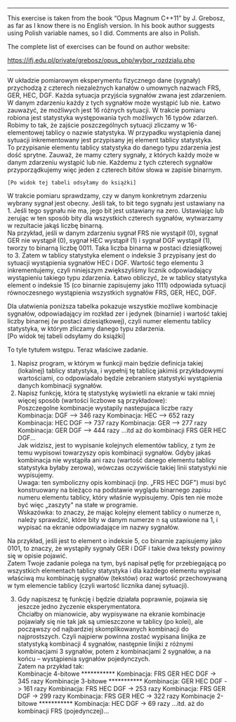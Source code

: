 ********************************************************************
This exercise is taken from the book “Opus Magnum C++11” by J. Grebosz, as far as I know there is no English version. 
In his book author suggests using Polish variable names, so I did. Comments are also in Polish. 

 

The complete list of exercises can be found on author website: 

https://ifj.edu.pl/private/grebosz/opus_php/wybor_rozdzialu.php 

********************************************************************



W układzie pomiarowym eksperymentu fizycznego dane (sygnały)  przychodzą z czterech niezależnych
kanałów  o umownych nazwach FRS, GER, HEC, DGF. Każda sytuacja przyjścia  sygnałów zwana
jest zdarzeniem. W danym zdarzeniu każdy  z tych sygnałów może wystąpić lub nie. Łatwo 
zauważyć, że możliwych jest 16 różnych  sytuacji. W trakcie pomiaru robiona jest statystyka
występowania  tych możliwych 16 typów zdarzeń. Robimy to tak, że  zajście poszczególnych
sytuacji zliczamy w 16-elementowej  tablicy o nazwie statystyka. W przypadku  wystąpienia danej
sytuacji inkrementowany jest przypisany jej  element tablicy statystyka.  
To przypisanie elementu tablicy statystyka  do danego typu zdarzenia jest dość sprytne. Zauważ,
 że mamy cztery sygnały, z których każdy może  w danym zdarzeniu wystąpić lub nie. Każdemu
z tych  czterech sygnałów przyporządkujemy więc jeden  z czterech bitów słowa w zapisie binarnym.
 
	[Po widok tej tabeli odsyłamy do książki]
   
W trakcie pomiaru sprawdzamy, czy w danym konkretnym zdarzeniu wybrany  sygnał jest obecny. Jeśli
tak, to bit tego sygnału  jest ustawiany na 1. Jeśli tego sygnału nie ma, jego bit  jest ustawiany
na zero. Ustawiając lub zerując w ten sposób  bity dla wszystkich czterech sygnałów, wytwarzamy
w rezultacie  jakąś liczbę binarną.  
Na przykład, jeśli w danym zdarzeniu sygnał FRS nie  wystąpił (0), sygnał GER nie wystąpił
(0),  sygnał HEC wystąpił (1) i sygnał DGF wystąpił  (1), tworzy to binarną liczbę 0011.
Taka liczba binarna  w postaci dziesiątkowej to 3. Zatem w tablicy statystyka  element o indeksie
3 przypisany jest do sytuacji wystąpienia  sygnałów HEC i DGF. Wartość tego elementu  3 inkrementujemy,
czyli niniejszym zwiększyliśmy licznik  odpowiadający wystąpieniu takiego typu zdarzenia. 
Łatwo obliczyć, że w tablicy statystyka  element o indeksie 15 (co binarnie zapisujemy jako
1111) odpowiada  sytuacji równoczesnego wystąpienia wszystkich sygnałów  FRS, GER, HEC, DGF.
 
Dla ułatwienia poniższa tabelka pokazuje wszystkie możliwe  kombinacje sygnałów, odpowiadający
im rozkład  zer i jedynek (binarnie) i wartość takiej liczby binarnej  (w postaci dziesiątkowej),
czyli numer elementu tablicy  statystyka, w którym zliczamy danego  typu zdarzenia.  
	[Po widok tej tabeli odsyłamy do książki]
   
To tyle tytułem wstępu. Teraz właściwe zadanie.  
1) Napisz program, w którym w funkcji main  będzie definicja takiej (lokalnej) tablicy statystyka,
 i wypełnij tę tablicę jakimiś przykładowymi  wartościami, co odpowiadało będzie zebraniem
statystyki  wystąpienia danych kombinacji sygnałów.  
2) Napisz funkcję, która tę statystykę wyświetli  na ekranie w taki mniej więcej sposób
(wartości liczbowe  są przykładowe):  
	Poszczegolne kombinacje wystapily nastepujaca liczbe razy
	Kombinacja: DGF  –> 346 razy
	Kombinacja: HEC  –> 652 razy
	Kombinacja: HEC DGF  –> 737 razy
	Kombinacja: GER  –>  277 razy
	Kombinacja: GER DGF  –> 444 razy
			...itd aż do kombinacji FRS GER HEC DGF...  
Jak widzisz, jest to wypisanie kolejnych elementów tablicy, z  tym że temu wypisowi towarzyszy
opis kombinacji sygnałów.  Gdyby jakaś kombinacja nie wystąpiła ani razu (wartość  danego
elementu tablicy statystyka byłaby  zerowa), wówczas oczywiście takiej linii statystyki nie
 wypisujemy.  
Uwaga: ten symboliczny opis kombinacji (np. „FRS HEC DGF")  musi być konstruowany na bieżąco
na podstawie  wyglądu binarnego zapisu numeru elementu tablicy, który  właśnie wypisujemy.
Opis ten nie może być więc  „zaszyty" na stałe w programie.  
Wskazówka: to znaczy, że mając kolejny element tablicy  o numerze n, należy sprawdzić, które
bity w  danym numerze n są ustawione na 1, i wypisać na ekranie  odpowiadające im nazwy sygnałów.
 
Na przykład, jeśli jest to element o indeksie 5, co binarnie  zapisujemy jako 0101, to znaczy,
że wystąpiły sygnały  GER i DGF i takie dwa teksty powinny się w opisie pojawić.  
Zatem Twoje zadanie polega na tym, byś napisał pętlę  for przebiegającą po wszystkich  elementach
tablicy statystyka i dla każdego  elementu wypisał właściwą mu kombinację sygnałów  (tekstów)
oraz wartość przechowywaną w tym elemencie  tablicy (czyli wartość licznika danej sytuacji).
 
3) Gdy napiszesz tę funkcję i będzie działała  poprawnie, pojawia się jeszcze jedno życzenie
eksperymentatora.  
Chciałby on mianowicie, aby wypisywane na ekranie kombinacje  pojawiały się nie tak jak są
umieszczone w tablicy  (po kolei), ale począwszy od najbardziej skomplikowanych kombinacji  do
najprostszych. Czyli najpierw powinna zostać wypisana linijka  ze statystyką kombinacji 4 sygnałów,
następnie  linijki z różnymi kombinacjami 3 sygnałów, potem  z kombinacjami 2 sygnałów,
a na końcu – wystąpienia  sygnałów pojedynczych.  
Zatem na przykład tak:  
Kombinacje 4-bitowe ***********
Kombinacja: FRS GER HEC DGF  -> 345 razy
Kombinacje 3-bitowe ***********
Kombinacja: GER HEC DGF  -> 161 razy
Kombinacja: FRS HEC DGF  -> 253 razy
Kombinacja: FRS GER DGF  -> 299 razy
Kombinacja: FRS GER HEC  -> 322 razy
Kombinacje 2-bitowe ***********
Kombinacja: HEC DGF  -> 69 razy
        ...itd. aż do kombinacji FRS (pojedynczej)...  
